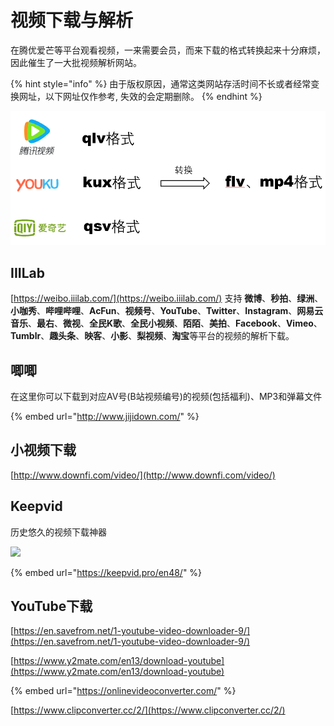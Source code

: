 # 视频下载与解析

在腾优爱芒等平台观看视频，一来需要会员，而来下载的格式转换起来十分麻烦，因此催生了一大批视频解析网站。

{% hint style="info" %}
由于版权原因，通常这类网站存活时间不长或者经常变换网址，以下网址仅作参考, 失效的会定期删除。
{% endhint %}

![](../../.gitbook/assets/ai-qi-yi-teng-xun-shi-pin-you-ku-ge-shi-.png)

## IIILab

[https://weibo.iiilab.com/](https://weibo.iiilab.com/) 支持 **微博**、**秒拍**、**绿洲**、**小咖秀**、**哔哩哔哩**、**AcFun**、**视频号**、**YouTube**、**Twitter**、**Instagram**、**网易云音乐**、**最右**、**微视**、**全民K歌**、**全民小视频**、**陌陌**、**美拍**、**Facebook**、**Vimeo**、**Tumblr**、**趣头条**、**映客**、**小影**、**梨视频**、**淘宝**等平台的视频的解析下载。

## 唧唧

在这里你可以下载到对应AV号\(B站视频编号\)的视频\(包括福利\)、MP3和弹幕文件

{% embed url="http://www.jijidown.com/" %}

## 小视频下载

[http://www.downfi.com/video/](http://www.downfi.com/video/)

## Keepvid

历史悠久的视频下载神器

![](https://i.loli.net/2021/08/10/K3VxD7zjBUsMqcN.png)

{% embed url="https://keepvid.pro/en48/" %}

## YouTube下载

[https://en.savefrom.net/1-youtube-video-downloader-9/](https://en.savefrom.net/1-youtube-video-downloader-9/)

[https://www.y2mate.com/en13/download-youtube](https://www.y2mate.com/en13/download-youtube)

{% embed url="https://onlinevideoconverter.com/" %}

[https://www.clipconverter.cc/2/](https://www.clipconverter.cc/2/)

